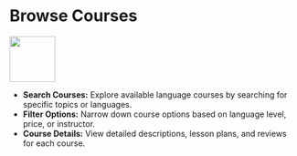# Browse Courses

<img src="/img/browse.png" width="80" height="80"/>

- **Search Courses:** Explore available language courses by searching for specific topics or languages.
- **Filter Options:** Narrow down course options based on language level, price, or instructor.
- **Course Details:** View detailed descriptions, lesson plans, and reviews for each course.
